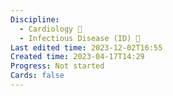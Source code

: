 ```yaml
---
Discipline:
  - Cardiology 💖
  - Infectious Disease (ID) 🤒
Last edited time: 2023-12-02T16:55
Created time: 2023-04-17T14:29
Progress: Not started
Cards: false
---
```

